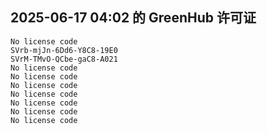 ## 2025-06-17 04:02 的 GreenHub 许可证
```
No license code
SVrb-mjJn-6Dd6-Y8C8-19E0
SVrM-TMvO-QCbe-gaC8-A021
No license code
No license code
No license code
No license code
No license code
No license code
No license code
```
